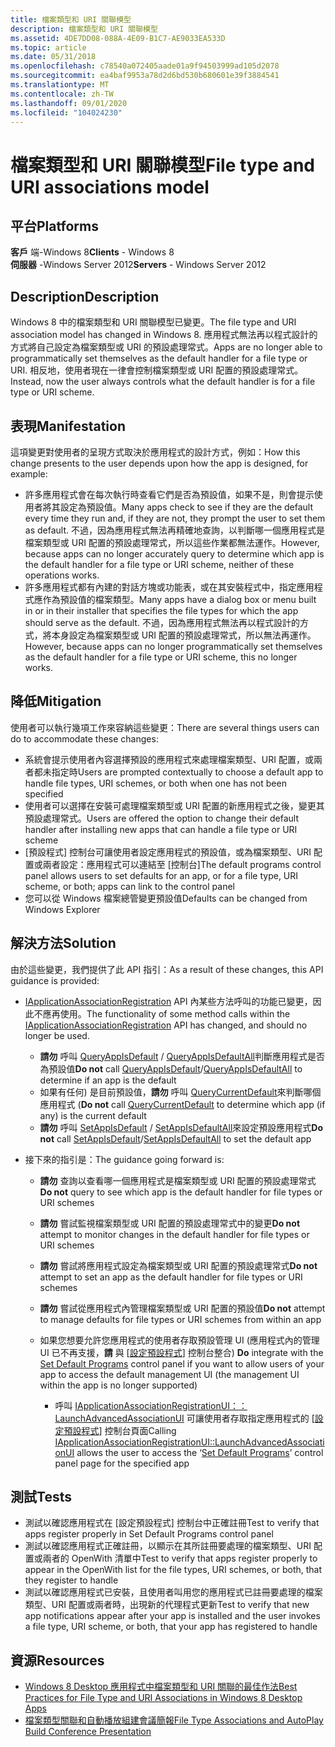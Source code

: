 ```yaml
---
title: 檔案類型和 URI 關聯模型
description: 檔案類型和 URI 關聯模型
ms.assetid: 4DE7DD08-088A-4E09-B1C7-AE9033EA533D
ms.topic: article
ms.date: 05/31/2018
ms.openlocfilehash: c78540a072405aade01a9f94503999ad105d2078
ms.sourcegitcommit: ea4baf9953a78d2d6bd530b680601e39f3884541
ms.translationtype: MT
ms.contentlocale: zh-TW
ms.lasthandoff: 09/01/2020
ms.locfileid: "104024230"
---
```

# <a name="file-type-and-uri-associations-model"></a><span data-ttu-id="83b47-103">檔案類型和 URI 關聯模型</span><span class="sxs-lookup"><span data-stu-id="83b47-103">File type and URI associations model</span></span>

## <a name="platforms"></a><span data-ttu-id="83b47-104">平台</span><span class="sxs-lookup"><span data-stu-id="83b47-104">Platforms</span></span>

 <span data-ttu-id="83b47-105">**客戶** 端-Windows 8</span><span class="sxs-lookup"><span data-stu-id="83b47-105">**Clients** - Windows 8</span></span>  
<span data-ttu-id="83b47-106">**伺服器** -Windows Server 2012</span><span class="sxs-lookup"><span data-stu-id="83b47-106">**Servers** - Windows Server 2012</span></span>  



## <a name="description"></a><span data-ttu-id="83b47-107">Description</span><span class="sxs-lookup"><span data-stu-id="83b47-107">Description</span></span>

<span data-ttu-id="83b47-108">Windows 8 中的檔案類型和 URI 關聯模型已變更。</span><span class="sxs-lookup"><span data-stu-id="83b47-108">The file type and URI association model has changed in Windows 8.</span></span> <span data-ttu-id="83b47-109">應用程式無法再以程式設計的方式將自己設定為檔案類型或 URI 的預設處理常式。</span><span class="sxs-lookup"><span data-stu-id="83b47-109">Apps are no longer able to programmatically set themselves as the default handler for a file type or URI.</span></span> <span data-ttu-id="83b47-110">相反地，使用者現在一律會控制檔案類型或 URI 配置的預設處理常式。</span><span class="sxs-lookup"><span data-stu-id="83b47-110">Instead, now the user always controls what the default handler is for a file type or URI scheme.</span></span>

## <a name="manifestation"></a><span data-ttu-id="83b47-111">表現</span><span class="sxs-lookup"><span data-stu-id="83b47-111">Manifestation</span></span>

<span data-ttu-id="83b47-112">這項變更對使用者的呈現方式取決於應用程式的設計方式，例如：</span><span class="sxs-lookup"><span data-stu-id="83b47-112">How this change presents to the user depends upon how the app is designed, for example:</span></span>

-   <span data-ttu-id="83b47-113">許多應用程式會在每次執行時查看它們是否為預設值，如果不是，則會提示使用者將其設定為預設值。</span><span class="sxs-lookup"><span data-stu-id="83b47-113">Many apps check to see if they are the default every time they run and, if they are not, they prompt the user to set them as default.</span></span> <span data-ttu-id="83b47-114">不過，因為應用程式無法再精確地查詢，以判斷哪一個應用程式是檔案類型或 URI 配置的預設處理常式，所以這些作業都無法運作。</span><span class="sxs-lookup"><span data-stu-id="83b47-114">However, because apps can no longer accurately query to determine which app is the default handler for a file type or URI scheme, neither of these operations works.</span></span>
-   <span data-ttu-id="83b47-115">許多應用程式都有內建的對話方塊或功能表，或在其安裝程式中，指定應用程式應作為預設值的檔案類型。</span><span class="sxs-lookup"><span data-stu-id="83b47-115">Many apps have a dialog box or menu built in or in their installer that specifies the file types for which the app should serve as the default.</span></span> <span data-ttu-id="83b47-116">不過，因為應用程式無法再以程式設計的方式，將本身設定為檔案類型或 URI 配置的預設處理常式，所以無法再運作。</span><span class="sxs-lookup"><span data-stu-id="83b47-116">However, because apps can no longer programmatically set themselves as the default handler for a file type or URI scheme, this no longer works.</span></span>

## <a name="mitigation"></a><span data-ttu-id="83b47-117">降低</span><span class="sxs-lookup"><span data-stu-id="83b47-117">Mitigation</span></span>

<span data-ttu-id="83b47-118">使用者可以執行幾項工作來容納這些變更：</span><span class="sxs-lookup"><span data-stu-id="83b47-118">There are several things users can do to accommodate these changes:</span></span>

-   <span data-ttu-id="83b47-119">系統會提示使用者內容選擇預設的應用程式來處理檔案類型、URI 配置，或兩者都未指定時</span><span class="sxs-lookup"><span data-stu-id="83b47-119">Users are prompted contextually to choose a default app to handle file types, URI schemes, or both when one has not been specified</span></span>
-   <span data-ttu-id="83b47-120">使用者可以選擇在安裝可處理檔案類型或 URI 配置的新應用程式之後，變更其預設處理常式。</span><span class="sxs-lookup"><span data-stu-id="83b47-120">Users are offered the option to change their default handler after installing new apps that can handle a file type or URI scheme</span></span>
-   <span data-ttu-id="83b47-121">[預設程式] 控制台可讓使用者設定應用程式的預設值，或為檔案類型、URI 配置或兩者設定：應用程式可以連結至 [控制台]</span><span class="sxs-lookup"><span data-stu-id="83b47-121">The default programs control panel allows users to set defaults for an app, or for a file type, URI scheme, or both; apps can link to the control panel</span></span>
-   <span data-ttu-id="83b47-122">您可以從 Windows 檔案總管變更預設值</span><span class="sxs-lookup"><span data-stu-id="83b47-122">Defaults can be changed from Windows Explorer</span></span>

## <a name="solution"></a><span data-ttu-id="83b47-123">解決方法</span><span class="sxs-lookup"><span data-stu-id="83b47-123">Solution</span></span>

<span data-ttu-id="83b47-124">由於這些變更，我們提供了此 API 指引：</span><span class="sxs-lookup"><span data-stu-id="83b47-124">As a result of these changes, this API guidance is provided:</span></span>

-   <span data-ttu-id="83b47-125">[IApplicationAssociationRegistration](/windows/win32/api/shobjidl_core/nn-shobjidl_core-iapplicationassociationregistration) API 內某些方法呼叫的功能已變更，因此不應再使用。</span><span class="sxs-lookup"><span data-stu-id="83b47-125">The functionality of some method calls within the [IApplicationAssociationRegistration](/windows/win32/api/shobjidl_core/nn-shobjidl_core-iapplicationassociationregistration) API has changed, and should no longer be used.</span></span>

    -   <span data-ttu-id="83b47-126">**請勿** 呼叫 [QueryAppIsDefault](/windows/win32/api/shobjidl_core/nf-shobjidl_core-iapplicationassociationregistration-queryappisdefault) / [QueryAppIsDefaultAll](/windows/win32/api/shobjidl_core/nf-shobjidl_core-iapplicationassociationregistration-queryappisdefaultall)判斷應用程式是否為預設值</span><span class="sxs-lookup"><span data-stu-id="83b47-126">**Do not** call [QueryAppIsDefault](/windows/win32/api/shobjidl_core/nf-shobjidl_core-iapplicationassociationregistration-queryappisdefault)/[QueryAppIsDefaultAll](/windows/win32/api/shobjidl_core/nf-shobjidl_core-iapplicationassociationregistration-queryappisdefaultall) to determine if an app is the default</span></span>
    -   <span data-ttu-id="83b47-127">如果有任何) 是目前預設值，**請勿** 呼叫 [QueryCurrentDefault](/windows/win32/api/shobjidl_core/nf-shobjidl_core-iapplicationassociationregistration-querycurrentdefault)來判斷哪個應用程式 (</span><span class="sxs-lookup"><span data-stu-id="83b47-127">**Do not** call [QueryCurrentDefault](/windows/win32/api/shobjidl_core/nf-shobjidl_core-iapplicationassociationregistration-querycurrentdefault) to determine which app (if any) is the current default</span></span>
    -   <span data-ttu-id="83b47-128">**請勿** 呼叫 [SetAppIsDefault](/windows/win32/api/shobjidl_core/nf-shobjidl_core-iapplicationassociationregistration-setappasdefault) / [SetAppIsDefaultAll](/windows/win32/api/shobjidl_core/nf-shobjidl_core-iapplicationassociationregistration-setappasdefaultall)來設定預設應用程式</span><span class="sxs-lookup"><span data-stu-id="83b47-128">**Do not** call [SetAppIsDefault](/windows/win32/api/shobjidl_core/nf-shobjidl_core-iapplicationassociationregistration-setappasdefault)/[SetAppIsDefaultAll](/windows/win32/api/shobjidl_core/nf-shobjidl_core-iapplicationassociationregistration-setappasdefaultall) to set the default app</span></span>

-   <span data-ttu-id="83b47-129">接下來的指引是：</span><span class="sxs-lookup"><span data-stu-id="83b47-129">The guidance going forward is:</span></span>

    -   <span data-ttu-id="83b47-130">**請勿** 查詢以查看哪一個應用程式是檔案類型或 URI 配置的預設處理常式</span><span class="sxs-lookup"><span data-stu-id="83b47-130">**Do not** query to see which app is the default handler for file types or URI schemes</span></span>

    -   <span data-ttu-id="83b47-131">**請勿** 嘗試監視檔案類型或 URI 配置的預設處理常式中的變更</span><span class="sxs-lookup"><span data-stu-id="83b47-131">**Do not** attempt to monitor changes in the default handler for file types or URI schemes</span></span>

    -   <span data-ttu-id="83b47-132">**請勿** 嘗試將應用程式設定為檔案類型或 URI 配置的預設處理常式</span><span class="sxs-lookup"><span data-stu-id="83b47-132">**Do not** attempt to set an app as the default handler for file types or URI schemes</span></span>

    -   <span data-ttu-id="83b47-133">**請勿** 嘗試從應用程式內管理檔案類型或 URI 配置的預設值</span><span class="sxs-lookup"><span data-stu-id="83b47-133">**Do not** attempt to manage defaults for file types or URI schemes from within an app</span></span>

    -   <span data-ttu-id="83b47-134">如果您想要允許您應用程式的使用者存取預設管理 UI (應用程式內的管理 UI 已不再支援，**請** 與 [[設定預設程式](../shell/default-programs.md)] 控制台整合) </span><span class="sxs-lookup"><span data-stu-id="83b47-134">**Do** integrate with the [Set Default Programs](../shell/default-programs.md) control panel if you want to allow users of your app to access the default management UI (the management UI within the app is no longer supported)</span></span>

        -   <span data-ttu-id="83b47-135">呼叫 [IApplicationAssociationRegistrationUI：： LaunchAdvancedAssociationUI](/windows/win32/api/shobjidl/nf-shobjidl-iapplicationassociationregistrationui-launchadvancedassociationui) 可讓使用者存取指定應用程式的 [[設定預設程式](../shell/default-programs.md)] 控制台頁面</span><span class="sxs-lookup"><span data-stu-id="83b47-135">Calling [IApplicationAssociationRegistrationUI::LaunchAdvancedAssociationUI](/windows/win32/api/shobjidl/nf-shobjidl-iapplicationassociationregistrationui-launchadvancedassociationui) allows the user to access the ‘[Set Default Programs](../shell/default-programs.md)’ control panel page for the specified app</span></span>

## <a name="tests"></a><span data-ttu-id="83b47-136">測試</span><span class="sxs-lookup"><span data-stu-id="83b47-136">Tests</span></span>

-   <span data-ttu-id="83b47-137">測試以確認應用程式在 [設定預設程式] 控制台中正確註冊</span><span class="sxs-lookup"><span data-stu-id="83b47-137">Test to verify that apps register properly in Set Default Programs control panel</span></span>
-   <span data-ttu-id="83b47-138">測試以確認應用程式正確註冊，以顯示在其所註冊要處理的檔案類型、URI 配置或兩者的 OpenWith 清單中</span><span class="sxs-lookup"><span data-stu-id="83b47-138">Test to verify that apps register properly to appear in the OpenWith list for the file types, URI schemes, or both, that they register to handle</span></span>
-   <span data-ttu-id="83b47-139">測試以確認應用程式已安裝，且使用者叫用您的應用程式已註冊要處理的檔案類型、URI 配置或兩者時，出現新的代理程式更新</span><span class="sxs-lookup"><span data-stu-id="83b47-139">Test to verify that new app notifications appear after your app is installed and the user invokes a file type, URI scheme, or both, that your app has registered to handle</span></span>

## <a name="resources"></a><span data-ttu-id="83b47-140">資源</span><span class="sxs-lookup"><span data-stu-id="83b47-140">Resources</span></span>

-   <span data-ttu-id="83b47-141">[Windows 8 Desktop 應用程式中檔案類型和 URI 關聯的最佳作法](/previous-versions/windows/desktop/legacy/cc144156(v=vs.85))</span><span class="sxs-lookup"><span data-stu-id="83b47-141">[Best Practices for File Type and URI Associations in Windows 8 Desktop Apps](/previous-versions/windows/desktop/legacy/cc144156(v=vs.85))</span></span>
-   [<span data-ttu-id="83b47-142">檔案類型關聯和自動播放組建會議簡報</span><span class="sxs-lookup"><span data-stu-id="83b47-142">File Type Associations and AutoPlay Build Conference Presentation</span></span>](https://channel9.msdn.com/events/BUILD/BUILD2011/PLAT-282T)

 

 